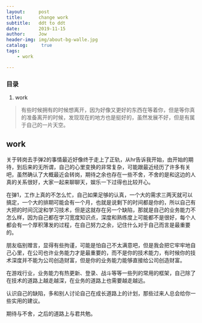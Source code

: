 ```yaml
---
layout:     post
title:      change work
subtitle:   ddt to ddt
date:       2019-11-15
author:     Jow
header-img: img/about-bg-walle.jpg
catalog: 	 true 
tags:
    - work

---
```


### 目录
1. work

> 有些时候拥有的时候想离开，因为好像又更好的东西在等着你，但是等你真的准备离开的时候，发现现在的地方也是挺好的，虽然发展不好，但是有属于自己的一片天空。

## work

关于转岗去手弹2的事情最近好像终于走上了正轨，从hr告诉我开始，由开始的期待，到后来的无所谓，自己的心里变换的非常复杂，可能跟最近经历了许多有关吧，虽然确认了大概最近会转岗，期待之余也存在一些不舍，不舍的是和这边的人真的关系很好，大家一起来聊聊天，娱乐一下过得也比较开心。

在弹1，工作上真的不怎么忙，自己如果足够的认真，一个大的需求三两天就可以搞定，一个大的排期可能会有一个月，也就是说剩下的时间都是你的，所以自己有大把的时间沉淀和学习技术，但是这就存在另一个缺陷，那就是自己的业务能力不怎么样，因为自己都在学习宽度知识点，深度和熟练度上可能都不是很好，每个人都会有一个厚积薄发的过程，在自己努力之余，记住什么对于自己而言是最重要的。

朋友临别赠言，显得有些拘谨，可能是怕自己不太满意吧，但是我会把它牢牢地自己心里，在公司也许业务能力才是最重要的，而不是你的技术能力，有时候你的技术深度并不能为公司创造财富，但是你的业务能力能够直接给公司创造财富。

在游戏行业，业务能力有热更新、登录、战斗等等一些列的常用的框架，自己除了在技术的道路上越走越深，在业务的道路上也需要越走越远。

认识自己的缺陷，多和别人讨论自己在成长道路上的计划，那些过来人总会给你一些实用的建议。

期待与不舍，之后的道路上与君共勉。